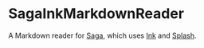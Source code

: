 # SagaInkMarkdownReader

A Markdown reader for [Saga](https://github.com/loopwerk/Saga), which uses [Ink](https://github.com/JohnSundell/Ink) and [Splash](https://github.com/JohnSundell/Splash).
